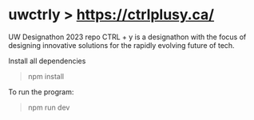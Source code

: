 # uwctrly > https://ctrlplusy.ca/
 UW Designathon 2023 repo
 CTRL + y is a designathon with the focus of designing innovative solutions for the rapidly evolving future of tech.
 
Install all dependencies 
> npm install

To run the program:
> npm run dev


